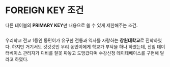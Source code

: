 # FOREIGN KEY 조건

다른 테이블의 **PRIMARY KEY**만 내용으로 쓸 수 있게 제한해주는 조건. 

```sql

```


우리학교 전교 1등인 동민이가 유구한 전통과 역사를 자랑하는 **창원대학교**로 진학하였다.
하지만 거기서도 갓갓갓인 우리 동민이에게 학교가 부탁을 하나 하였는데, 전임 데이터베이스 관리자가 디비를 잘못 짜놓고 도망갔다며 수강신청 데이테베이스를 구현해 달라고 하였다. 

